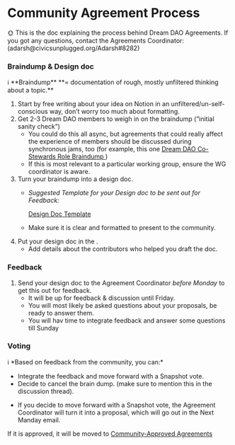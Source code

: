 # Community Agreement Process

<aside>
🌞 This is the doc explaining the process behind Dream DAO Agreements.
If you got any questions, contact the Agreements Coordinator:
(adarsh@civicsunplugged.org/Adarsh#8282)

</aside>

### Braindump & Design doc

<aside>
ℹ️ **Braindump** **= documentation of rough, mostly unfiltered thinking about a topic.**

</aside>

1. Start by free writing about your idea on Notion in an unfiltered/un-self-conscious way, don’t worry too much about formatting.
2. Get 2-3 Dream DAO members to weigh in on the braindump (”initial sanity check”)
    - You could do this all async, but agreements that could really affect the experience of  members should be discussed during synchronous jams, too (for example, this one [Dream DAO Co-Stewards Role Braindump  ](https://www.notion.so/Dream-DAO-Co-Stewards-Role-Braindump-b42485a33598471b88c1a6b8f0d48791?pvs=21))
    - If this is most relevant to a particular working group, ensure the WG coordinator is aware.
3. Turn your braindump into a design doc. 
    - *Suggested Template for your Design doc to be sent out for Feedback:*
        
        [Design Doc Template](Community%20Agreement%20Process%203b6b92b804924e74959765f8cf3d6e0f/Design%20Doc%20Template%208abc27b1bfef4ef2965d6d6743f7f19d.md)
        
    - Make sure it is clear and formatted to present to the community.
4. Put your design doc in the [](Design%20Documents%20&%20Braindumps%2096c62424d0454ec2bd5170ad5dce5dae.md).
    - Add details about the contributors who helped you draft the doc.

### Feedback

1. Send your design doc to the Agreement Coordinator *before Monday* to get this out for feedback.
    - It will be up for feedback & discussion until Friday.
    - You will most likely be asked questions about your proposals, be ready to answer them.
    - You will hav time to integrate feedback and answer some questions till Sunday

### Voting

<aside>
ℹ️ *Based on feedback from the community, you can:*

- Integrate the feedback and move forward with a Snapshot vote.
- Decide to cancel the brain dump. (make sure to mention this in the discussion thread).
</aside>

- If you decide to move forward with a Snapshot vote, the Agreement Coordinator will turn it into a proposal, which will go out in the Next Manday email.

If it is approved, it will be moved to [Community-Approved Agreements](Community-Approved%20Agreements%208a69d0fe98644312a618f9f7dbd985a2.md)